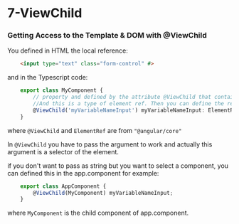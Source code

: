 # 7-ViewChild

### Getting Access to the Template & DOM with @ViewChild
You defined in HTML the local reference:
```html
    <input type="text" class="form-control" #>
```
and in the Typescript code:
```ts
    export class MyComponent {
        // property and defined by the attribute @ViewChild that contains the alias defined by local reference in HTML template.
        //And this is a type of element ref. Then you can define the reference to that element: ElementRef
        @ViewChild('myVariableNameInput') myVariableNameInput: ElementRef; 
    }
```
where ```@ViewChild``` and ```ElementRef``` are from ```"@angular/core"```

In ```@ViewChild``` you have to pass the argument to work and actually this argument is a selector of the element.

if you don't want to pass as string but you want to select a component, you can defined this in the app.component for example:
```ts
    export class AppComponent {
        @ViewChild(MyComponent) myVariableNameInput; 
    }
```
where ```MyComponent``` is the child component of app.component.